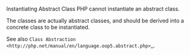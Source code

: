 Instantiating Abstract Class
PHP cannot instantiate an abstract class. 

The classes are actually abstract classes, and should be derived into a concrete class to be instantiated.

<?php

abstract class Foo {
    protected $a;
}

class Bar extends Foo {
    protected $b;
}

// instantiating a concrete class.
new Bar();

// instantiating an abstract class.
// In real life, this is not possible also because the definition and the instantiation are in the same file
new Foo();

?>

See also `Class Abstraction <http://php.net/manual/en/language.oop5.abstract.php>`_.
